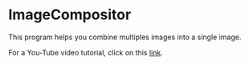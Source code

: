 # ImageCompositor

This program helps you combine multiples images into a single image.

For a You-Tube video tutorial, click on this [link](https://youtu.be/AjAPeCf2vgI).